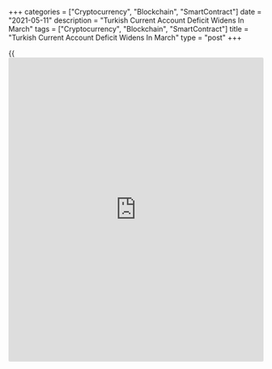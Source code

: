 +++
categories = ["Cryptocurrency", "Blockchain", "SmartContract"]
date = "2021-05-11"
description = "Turkish Current Account Deficit Widens In March"
tags = ["Cryptocurrency", "Blockchain", "SmartContract"]
title = "Turkish Current Account Deficit Widens In March"
type = "post"
+++

{{<iframe id="large-banner" src="https://www.bounty.group/#slide=19.0" width="100%" height="600" scrolling="no" style="border: 0px solid rgb(216, 221, 230); border-radius: 3px;">}}

Turkey's current account deficit widened in March, data from the central
bank showed on Tuesday.

The current account deficit increased to $3.33 billion in March from
$2.59 billion in February. Economists had forecast a deficit of $3.80
billion.

The goods trade deficit decreased to $2.96 billion in March, while the
services surplus rose to $767.00 million.

The primary income account posted a net outflow of $1.18 million in
March, while the secondary income account surplus was $47.00 million.

The capital account deficit was $2.00 million in March. The financial
account registered a surplus of $4.39 billion.

For comments and feedback [contact](https://www.playgroundfx.com/contact/): editorial@rtt[news](https://www.letsplayfx.com/blog/forex-news-website/).com

[Economic News][1]

 **What parts of the world are seeing the best (and worst) economic
performances lately? Click[here][2] to check out our [Econ Scorecard][2]
and find out! See up-to-the-moment [ranking](https://www.playgroundfx.com/blog/crypto-exchange-ranking/)s for the best and worst
performers in [GDP][3], [unemployment rate][4], [inflation][2] and much
more.**

   1. www.rtt[news](https://www.letsplayfx.com/blog/forex-news-website/).com/Content/EconomicNews.aspx
   2. www.rtt[news](https://www.letsplayfx.com/blog/forex-news-website/).com/economic-scorecard/world-rank/CPI/highest-performance.aspx
   3. www.rtt[news](https://www.letsplayfx.com/blog/forex-news-website/).com/economic-scorecard/world-rank/GDP/highest-performance.aspx
   4. www.rtt[news](https://www.letsplayfx.com/blog/forex-news-website/).com/economic-scorecard/world-rank/unemployment-rate/lowest-performance.aspx